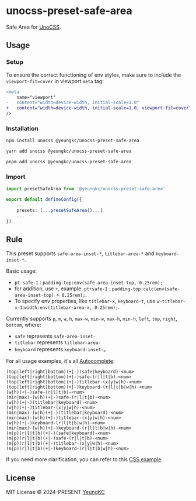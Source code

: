 # unocss-preset-safe-area

Safe Area for [UnoCSS](https://github.com/unocss/unocss).

## Usage

### Setup

<!-- 为了确保 -->
To ensure the correct functioning of env styles, make sure to include the `viewport-fit=cover` in viewport `meta` tag:

```diff
<meta
    name="viewport"
-   content="width=device-width, initial-scale=1.0"
+   content="width=device-width, initial-scale=1.0, viewport-fit=cover"
/>
```

### Installation

```bash
npm install unocss @yeungkc/unocss-preset-safe-area
```

```bash
yarn add unocss @yeungkc/unocss-preset-safe-area
```

```bash
pnpm add unocss @yeungkc/unocss-preset-safe-area
```

### Import

```ts
import presetSafeArea from '@yeungkc/unocss-preset-safe-area'

export default defineConfig({
    ...
    presets: [...presetSafeArea()...]
    ...
})
```

## Rule

This preset supports `safe-area-inset-*`, `titlebar-area-*` and `keyboard-inset-*`.

Basic usage:

- `pt-safe-1` : `padding-top:env(safe-area-inset-top, 0.25rem);`
- for addition, use `+`, example: `pt+safe-1` : `padding-top:calc(env(safe-area-inset-top) + 0.25rem);`.
- To specify env properties, like `titlebar-x`, `keyboard-t`, use `w-titlebar-x-1`:`width:env(titlebar-area-x, 0.25rem);`.

Currently supports `p`, `m`, `w`, `h`, `max-w`, `min-w`, `max-h`, `min-h`, `left`, `top`, `right`, `bottom`, where:

- `safe` represents `safe-area-inset-`
- `titlebar` represents `titlebar-area-`
- `keyboard` represents `keyboard-inset-`。

For all usage examples, it's all [Autocomplete](https://unocss.dev/tools/autocomplete):

```text
(top|left|right|bottom)(+|-)(safe|keyboard)-<num>
(top|left|right|bottom)(+|-)safe-(r|l|t|b)-<num>
(top|left|right|bottom)(+|-)titlebar-(x|y|w|h)-<num>
(top|left|right|bottom)(+|-)keyboard-(r|l|t|b|w|h)-<num>
(w|h)(+|-)safe-(r|l|t|b)-<num>
(min|max)-(w|h)(+|-)safe-(r|l|t|b)-<num>
(w|h)(+|-)(titlebar|keyboard)-<num>
(w|h)(+|-)titlebar-(x|y|w|h)-<num>
(min|max)-(w|h)(+|-)(titlebar|keyboard)-<num>
(min|max)-(w|h)(+|-)titlebar-(x|y|w|h)-<num>
(w|h)(+|-)keyboard-(r|l|t|b|w|h)-<num>
(min|max)-(w|h)(+|-)keyboard-(r|l|t|b|w|h)-<num>
(m|p)(r|l|t|b)(+|-)(safe|keyboard)-<num>
(m|p)(r|l|t|b)(+|-)safe-(r|l|t|b)-<num>
(m|p)(r|l|t|b)(+|-)titlebar-(x|y|w|h)-<num>
(m|p)(r|l|t|b)(+|-)keyboard-(r|l|t|b|w|h)-<num>
```

If you need more clarification, you can refer to this [CSS example](test/output/targets.css).

## License

MIT License &copy; 2024-PRESENT [YeungKC](https://github.com/YeungKC)
